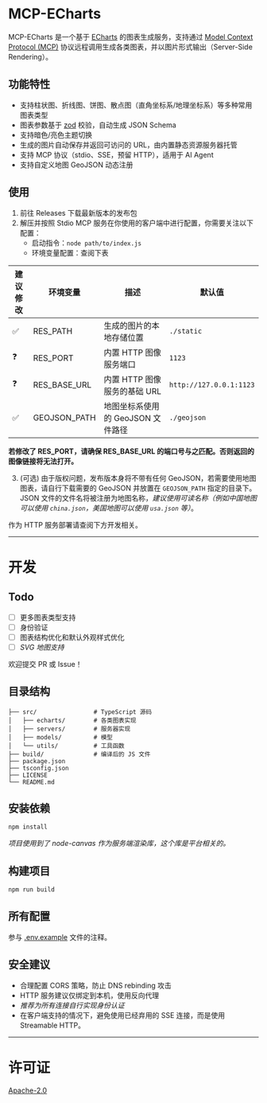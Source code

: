# MCP-ECharts

MCP-ECharts 是一个基于 [ECharts](https://echarts.apache.org/) 的图表生成服务，支持通过 [Model Context Protocol (MCP)](https://modelcontextprotocol.io/) 协议远程调用生成各类图表，并以图片形式输出（Server-Side Rendering）。

## 功能特性

- 支持柱状图、折线图、饼图、散点图（直角坐标系/地理坐标系）等多种常用图表类型
- 图表参数基于 [zod](https://zod.dev/) 校验，自动生成 JSON Schema
- 支持暗色/亮色主题切换
- 生成的图片自动保存并返回可访问的 URL，由内置静态资源服务器托管
- 支持 MCP 协议（stdio、SSE，预留 HTTP），适用于 AI Agent
- 支持自定义地图 GeoJSON 动态注册

## 使用

1. 前往 Releases 下载最新版本的发布包
2. 解压并按照 Stdio MCP 服务在你使用的客户端中进行配置，你需要关注以下配置：
   - 启动指令：`node path/to/index.js`
   - 环境变量配置：查阅下表

| 建议修改 | 环境变量     | 描述                              | 默认值                  |
| -------- | ------------ | --------------------------------- | ----------------------- |
| ✅       | RES_PATH     | 生成的图片的本地存储位置          | `./static`              |
| ❓       | RES_PORT     | 内置 HTTP 图像服务端口            | `1123`                  |
| ❓       | RES_BASE_URL | 内置 HTTP 图像服务的基础 URL      | `http://127.0.0.1:1123` |
| ✅       | GEOJSON_PATH | 地图坐标系使用的 GeoJSON 文件路径 | `./geojson`             |

**若修改了 RES_PORT，请确保 RES_BASE_URL 的端口号与之匹配。否则返回的图像链接将无法打开。**

3. (可选) 由于版权问题，发布版本身将不带有任何 GeoJSON，若需要使用地图图表，请自行下载需要的 GeoJSON 并放置在 `GEOJSON_PATH` 指定的目录下。JSON 文件的文件名将被注册为地图名称，_建议使用可读名称（例如中国地图可以使用 `china.json`，美国地图可以使用 `usa.json` 等）_。

作为 HTTP 服务部署请查阅下方开发相关。

---

# 开发

## Todo

- [ ] 更多图表类型支持
- [ ] 身份验证
- [ ] 图表结构优化和默认外观样式优化
- [ ] _SVG 地图支持_

欢迎提交 PR 或 Issue！

## 目录结构

```
├── src/                # TypeScript 源码
│   ├── echarts/        # 各类图表实现
│   ├── servers/        # 服务器实现
│   ├── models/         # 模型
│   └── utils/          # 工具函数
├── build/              # 编译后的 JS 文件
├── package.json
├── tsconfig.json
├── LICENSE
└── README.md
```

## 安装依赖

```bash
npm install
```

_项目使用到了 node-canvas 作为服务端渲染库，这个库是平台相关的。_

## 构建项目

```bash
npm run build
```

## 所有配置

参与 [.env.example](./.env.example) 文件的注释。

## 安全建议

- 合理配置 CORS 策略，防止 DNS rebinding 攻击
- HTTP 服务建议仅绑定到本机，使用反向代理
- _推荐为所有连接自行实现身份认证_
- 在客户端支持的情况下，避免使用已经弃用的 SSE 连接，而是使用 Streamable HTTP。

---

# 许可证

[Apache-2.0](./LICENSE)
